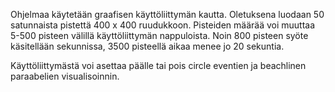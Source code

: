 Ohjelmaa käytetään graafisen käyttöliittymän kautta. Oletuksena luodaan 50 satunnaista pistettä 400 x 400 ruudukkoon. Pisteiden määrää voi muuttaa 5-500 pisteen välillä käyttöliittymän nappuloista. Noin 800 pisteen syöte käsitellään sekunnissa, 3500 pisteellä aikaa menee jo 20 sekuntia.

Käyttöliittymästä voi asettaa päälle tai pois circle eventien ja beachlinen paraabelien visualisoinnin.
